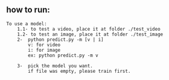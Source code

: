 ## how to run:     
    To use a model:
        1.1- to test a video, place it at folder ./test_video
        1.2- to test an image, place it at folder ./test_image
        2-  python predict.py -m [v | i]
            v: for video
            i: for image
            ex: python predict.py -m v
            
        3-  pick the model you want.
            if file was empty, please train first.
